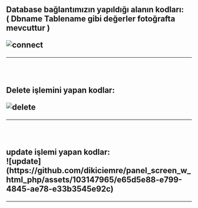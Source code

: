 <h2>Database bağlantımızın yapıldığı alanın kodları: <br/>
 ( Dbname Tablename gibi değerler fotoğrafta mevcuttur )  <br/>

![connect](https://github.com/dikiciemre/panel_screen_w_html_php/assets/103147965/1020db45-18bf-4768-8cd9-c9a0204b365c)
 <br/>
<hr/>
 <br/>
<h2>Delete işlemini yapan kodlar:

![delete](https://github.com/dikiciemre/panel_screen_w_html_php/assets/103147965/815204bc-4691-4fca-936b-4e754cec447a)
 <br/>
<hr/>
 <br/>
<h2>update işlemi yapan kodlar:
 <br/>
![update](https://github.com/dikiciemre/panel_screen_w_html_php/assets/103147965/e65d5e88-e799-4845-ae78-e33b3545e92c)


<hr/>
